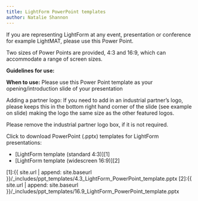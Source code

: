 ```yaml
---
title: LightForm PowerPoint templates
author: Natalie Shannon
---
```


If you are representing LightForm at any event, presentation or conference for example LightMAT, please use this Power Point.

Two sizes of Power Points are provided, 4:3 and 16:9, which can accommodate a range of screen sizes.

**Guidelines for use:**

**When to use:** Please use this Power Point template as your opening/introduction slide of your presentation 

Adding a partner logo: If you need to add in an industrial partner’s logo, please keeps this in the bottom right hand corner of the slide (see example on slide) making the logo the same size as the other featured logos.

Please remove the industrial partner logo box, if it is not required. 


Click to download PowerPoint (.pptx) templates for LightForm presentations:

- [LightForm template (standard 4:3)][1]
- [LightForm template (widescreen 16:9)][2]

[1]:{{ site.url | append: site.baseurl }}/_includes/ppt_templates/4.3_LightForm_PowerPoint_template.pptx
[2]:{{ site.url | append: site.baseurl }}/_includes/ppt_templates/16.9_LightForm_PowerPoint_template.pptx
